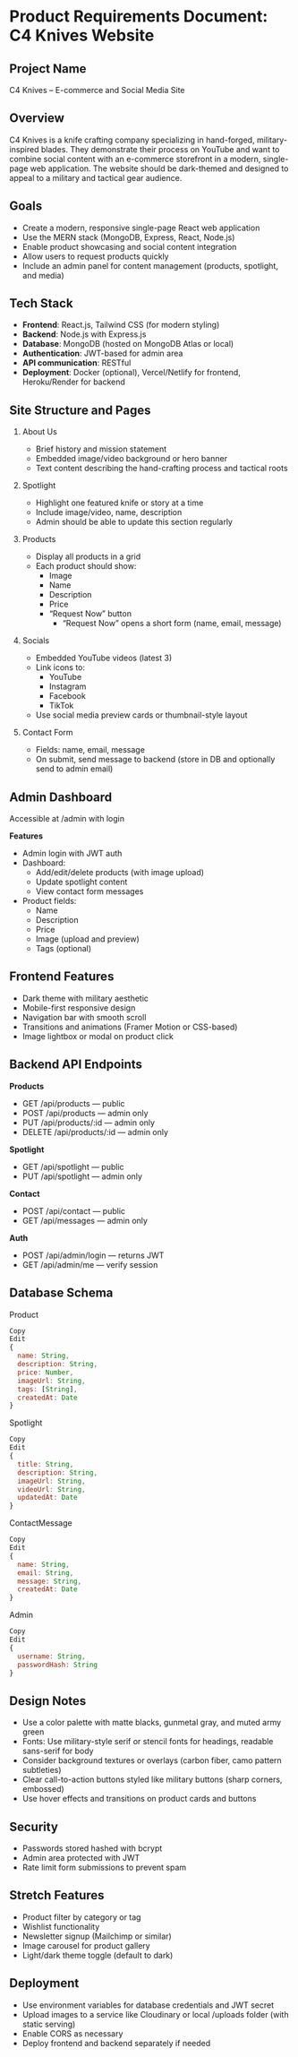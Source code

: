 # Product Requirements Document: C4 Knives Website
## Project Name
C4 Knives – E-commerce and Social Media Site

## Overview
C4 Knives is a knife crafting company specializing in hand-forged, military-inspired blades. They demonstrate their process on YouTube and want to combine social content with an e-commerce storefront in a modern, single-page web application. The website should be dark-themed and designed to appeal to a military and tactical gear audience.

## Goals
- Create a modern, responsive single-page React web application
- Use the MERN stack (MongoDB, Express, React, Node.js)
- Enable product showcasing and social content integration
- Allow users to request products quickly
- Include an admin panel for content management (products, spotlight, and media)

## Tech Stack
- **Frontend**: React.js, Tailwind CSS (for modern styling)
- **Backend**: Node.js with Express.js
- **Database**: MongoDB (hosted on MongoDB Atlas or local)
- **Authentication**: JWT-based for admin area
- **API communication**: RESTful
- **Deployment**: Docker (optional), Vercel/Netlify for frontend, Heroku/Render for backend

## Site Structure and Pages
1. About Us
    - Brief history and mission statement
    - Embedded image/video background or hero banner
    - Text content describing the hand-crafting process and tactical roots

2. Spotlight
    - Highlight one featured knife or story at a time
    - Include image/video, name, description
    - Admin should be able to update this section regularly

3. Products
    - Display all products in a grid
    - Each product should show:
        - Image
        - Name
        - Description
        - Price
        - “Request Now” button
            - “Request Now” opens a short form (name, email, message)

4. Socials
    - Embedded YouTube videos (latest 3)
    - Link icons to:
        - YouTube
        - Instagram
        - Facebook
        - TikTok
    - Use social media preview cards or thumbnail-style layout

5. Contact Form
    - Fields: name, email, message
    - On submit, send message to backend (store in DB and optionally send to admin email)

## Admin Dashboard
Accessible at /admin with login

**Features**   
- Admin login with JWT auth    
- Dashboard:
    - Add/edit/delete products (with image upload)
    - Update spotlight content
    - View contact form messages    
- Product fields:
    - Name
    - Description 
    - Price
    - Image (upload and preview)
    - Tags (optional)

## Frontend Features
- Dark theme with military aesthetic
- Mobile-first responsive design
- Navigation bar with smooth scroll
- Transitions and animations (Framer Motion or CSS-based)
- Image lightbox or modal on product click

## Backend API Endpoints
**Products**
- GET /api/products — public
- POST /api/products — admin only
- PUT /api/products/:id — admin only
- DELETE /api/products/:id — admin only

**Spotlight**
- GET /api/spotlight — public
- PUT /api/spotlight — admin only

**Contact**
- POST /api/contact — public
- GET /api/messages — admin only

**Auth**
- POST /api/admin/login — returns JWT
- GET /api/admin/me — verify session

## Database Schema
Product
```js
Copy
Edit
{
  name: String,
  description: String,
  price: Number,
  imageUrl: String,
  tags: [String],
  createdAt: Date
}
```
Spotlight
```js
Copy
Edit
{
  title: String,
  description: String,
  imageUrl: String,
  videoUrl: String,
  updatedAt: Date
}
```
ContactMessage
```js
Copy
Edit
{
  name: String,
  email: String,
  message: String,
  createdAt: Date
}
```
Admin
```js
Copy
Edit
{
  username: String,
  passwordHash: String
}
```

## Design Notes
- Use a color palette with matte blacks, gunmetal gray, and muted army green
- Fonts: Use military-style serif or stencil fonts for headings, readable sans-serif for body
- Consider background textures or overlays (carbon fiber, camo pattern subtleties)
- Clear call-to-action buttons styled like military buttons (sharp corners, embossed)
- Use hover effects and transitions on product cards and buttons

## Security
- Passwords stored hashed with bcrypt
- Admin area protected with JWT
- Rate limit form submissions to prevent spam

## Stretch Features
- Product filter by category or tag
- Wishlist functionality
- Newsletter signup (Mailchimp or similar)
- Image carousel for product gallery
- Light/dark theme toggle (default to dark)

## Deployment
- Use environment variables for database credentials and JWT secret
- Upload images to a service like Cloudinary or local /uploads folder (with static serving)
- Enable CORS as necessary
- Deploy frontend and backend separately if needed
